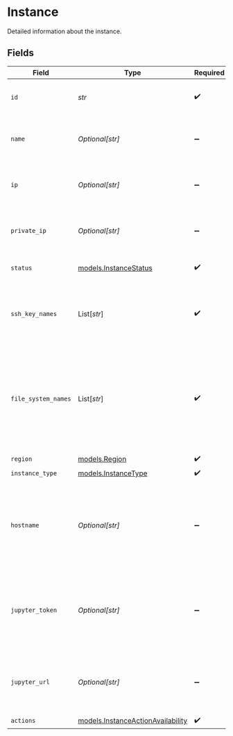 # Instance

Detailed information about the instance.


## Fields

| Field                                                                                                       | Type                                                                                                        | Required                                                                                                    | Description                                                                                                 | Example                                                                                                     |
| ----------------------------------------------------------------------------------------------------------- | ----------------------------------------------------------------------------------------------------------- | ----------------------------------------------------------------------------------------------------------- | ----------------------------------------------------------------------------------------------------------- | ----------------------------------------------------------------------------------------------------------- |
| `id`                                                                                                        | *str*                                                                                                       | :heavy_check_mark:                                                                                          | The unique identifier of the instance.                                                                      | 0920582c7ff041399e34823a0be62549                                                                            |
| `name`                                                                                                      | *Optional[str]*                                                                                             | :heavy_minus_sign:                                                                                          | If set, the user-provided name of the instance.                                                             | My Instance                                                                                                 |
| `ip`                                                                                                        | *Optional[str]*                                                                                             | :heavy_minus_sign:                                                                                          | The public IPv4 address of the instance.                                                                    | 198.51.100.2                                                                                                |
| `private_ip`                                                                                                | *Optional[str]*                                                                                             | :heavy_minus_sign:                                                                                          | The private IPv4 address of the instance.                                                                   | 10.0.2.100                                                                                                  |
| `status`                                                                                                    | [models.InstanceStatus](../models/instancestatus.md)                                                        | :heavy_check_mark:                                                                                          | The current status of the instance.                                                                         |                                                                                                             |
| `ssh_key_names`                                                                                             | List[*str*]                                                                                                 | :heavy_check_mark:                                                                                          | The names of the SSH keys that are allowed to access the instance.                                          | [<br/>"My SSH key"<br/>]                                                                                    |
| `file_system_names`                                                                                         | List[*str*]                                                                                                 | :heavy_check_mark:                                                                                          | The names of the filesystems attached to the instance. If no filesystems are attached, this array is empty. | [<br/>"my-filesytem"<br/>]                                                                                  |
| `region`                                                                                                    | [models.Region](../models/region.md)                                                                        | :heavy_check_mark:                                                                                          | N/A                                                                                                         |                                                                                                             |
| `instance_type`                                                                                             | [models.InstanceType](../models/instancetype.md)                                                            | :heavy_check_mark:                                                                                          | N/A                                                                                                         |                                                                                                             |
| `hostname`                                                                                                  | *Optional[str]*                                                                                             | :heavy_minus_sign:                                                                                          | The hostname assigned to this instance, which resolves to the instance's IP.                                | My Instance                                                                                                 |
| `jupyter_token`                                                                                             | *Optional[str]*                                                                                             | :heavy_minus_sign:                                                                                          | The secret token used to log into the JupyterLab server hosted on the instance.                             | 03b7d30d9d3e4d8fa41657bc0d478c1b                                                                            |
| `jupyter_url`                                                                                               | *Optional[str]*                                                                                             | :heavy_minus_sign:                                                                                          | The URL that opens the JupyterLab environment on the instance.                                              | https://jupyter-249e1ccff1894822af39ac822637f881.lambdaspaces.com/?token=03b7d30d9d3e4d8fa41657bc0d478c1b   |
| `actions`                                                                                                   | [models.InstanceActionAvailability](../models/instanceactionavailability.md)                                | :heavy_check_mark:                                                                                          | N/A                                                                                                         |                                                                                                             |